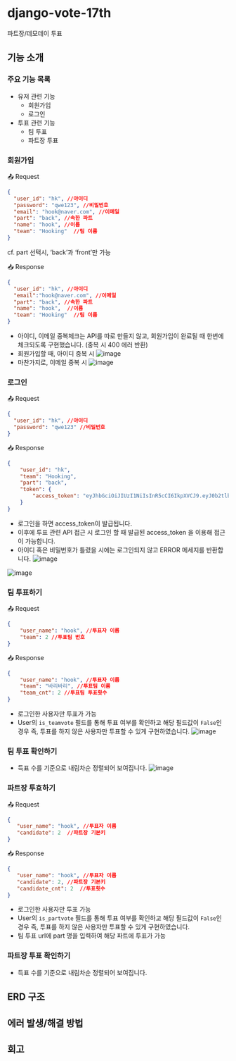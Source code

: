 # django-vote-17th
파트장/데모데이 투표

## 기능 소개

### 주요 기능 목록
- 유저 관련 기능
    - 회원가입
    - 로그인
- 투표 관련 기능
    - 팀 투표
    - 파트장 투표

### 회원가입 
📤 Request
```json
{
  "user_id": "hk", //아이디
  "password": "qwe123", //비밀번호
  "email": "hook@naver.com", //이메일
  "part": "back", //속한 파트
  "name": "hook", //이름
  "team": "Hooking"  //팀 이름
}
```
cf. part 선택시, ‘back’과 ‘front’만 가능

📥 Response
```json
{
  "user_id": "hk", //아이디
  "email":"hook@naver.com", //이메일
  "part": "back", //속한 파트
  "name": "hook",  //이름
  "team": "Hooking"  //팀 이름
}
```
- 아이디, 이메일 중복체크는 API를 따로 만들지 않고, 회원가입이 완료될 때 한번에 체크되도록 구현했습니다. (중복 시 400 에러 반환)
- 회원가입할 때, 아이디 중복 시
![image](https://github.com/Hooking-CEOS/Hooking_BE/assets/81136546/9694e657-bd5e-4394-9703-1a2dcecee1a9)
- 마찬가지로, 이메일 중복 시
![image](https://github.com/Hooking-CEOS/Hooking_BE/assets/81136546/4cd0e476-8d70-4b87-a517-82dac52a7b4d)

### 로그인
📤 Request
```json
{
  "user_id": "hk", //아이디
  "password": "qwe123" //비밀번호
}
```
📥 Response
```json
{
    "user_id": "hk",
    "team": "Hooking",
    "part": "back",
    "token": {
        "access_token": "eyJhbGciOiJIUzI1NiIsInR5cCI6IkpXVCJ9.eyJ0b2tlbl90eXBlIjoiYWNjZXNzIiwiZXhwIjoxNjg2ODMyMTI1LCJpYXQiOjE2ODY4MzE4MjUsImp0aSI6IjA1MDhmNzBmNDRhNjQzOGI4ZDgwOTYzZWZmY2RjNzFiIiwidXNlcl9pZCI6MX0.q_pi_JgVCha-SJLupzWWm5Z4TgIwqxJWA8KhraW0NwQ"
    }
}
```
- 로그인을 하면 access_token이 발급됩니다. 
- 이후에 투표 관련 API 접근 시 로그인 할 때 발급된 access_token 을 이용해 접근이 가능합니다. 
- 아이디 혹은 비밀번호가 틀렸을 시에는 로그인되지 않고 ERROR 메세지를 반환합니다. 
![image](https://github.com/Hooking-CEOS/Hooking_BE/assets/81136546/cea54445-d535-4109-a8e3-bf4543d32037)

![image](https://github.com/Hooking-CEOS/Hooking_BE/assets/81136546/381c3897-2f98-436c-885c-1704e675a711)

### 팀 투표하기
📤 Request
```json
{
	"user_name": "hook", //투표자 이름
	"team": 2 //투표팀 번호
}
```
📥 Response
```json
{
	"user_name": "hook", //투표자 이름
	"team": "바리바리", //투표팀 이름
	"team_cnt": 2 //투표팀 투표횟수
}
```
- 로그인한 사용자만 투표가 가능
- User의 `is_teamvote` 필드를 통해 투표 여부를 확인하고 해당 필드값이 `False`인 경우 즉, 투표를 하지 않은 사용자만 투표할 수 있게 구현하였습니다.
![image](https://github.com/Hooking-CEOS/Hooking_BE/assets/81136546/ab76a541-413c-4df0-bf9b-14562dd58c50)

### 팀 투표 확인하기
- 득표 수를 기준으로 내림차순 정렬되어 보여집니다.
![image](https://github.com/Hooking-CEOS/Hooking_BE/assets/81136546/40cc8bce-a099-4ad1-b41c-bd4c6e5bdd72)

### 파트장 투효하기
📤 Request
```json
{
   "user_name": "hook", //투표자 이름
   "candidate": 2  //파트장 기본키
}
```
📥 Response
```json
{
   "user_name": "hook", //투표자 이름
   "candidate": 2, //파트장 기본키
   "candidate_cnt": 2  //투표횟수
}
```
- 로그인한 사용자만 투표 가능 
- User의 `is_partvote` 필드를 통해 투표 여부를 확인하고 해당 필드값이 `False`인 경우 즉, 투표를 하지 않은 사용자만 투표할 수 있게 구현하였습니다.
- 팀 투표 url에 part 명을 입력하여 해당 파트에 투표가 가능

### 파트장 투표 확인하기
- 득표 수를 기준으로 내림차순 정렬되어 보여집니다.

## ERD 구조

## 에러 발생/해결 방법

## 회고